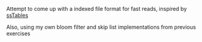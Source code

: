 Attempt to come up with a indexed file format 
for fast reads, inspired by 
[ssTables](http://www.benstopford.com/2015/02/14/log-structured-merge-trees/)

Also, using my own bloom filter and skip list implementations from previous
exercises
